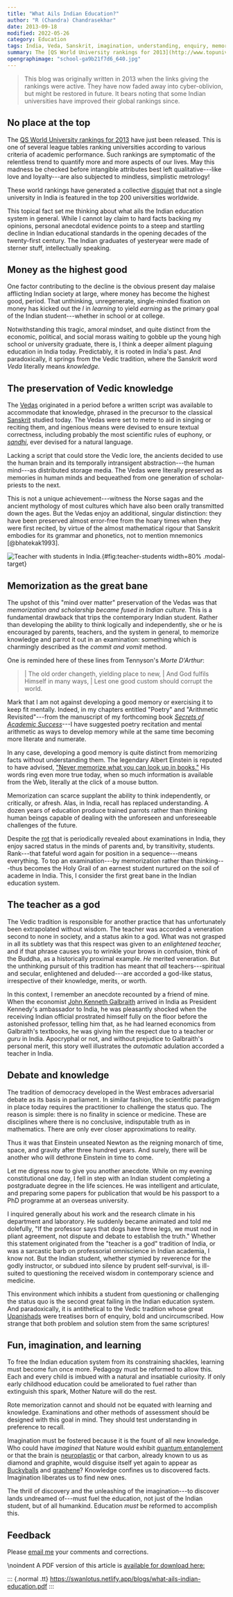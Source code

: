 ```yaml
---
title: "What Ails Indian Education?"
author: "R (Chandra) Chandrasekhar"
date: 2013-09-18
modified: 2022-05-26
category: Education
tags: India, Veda, Sanskrit, imagination, understanding, enquiry, memorization, rank
summary: The [QS World University rankings for 2013](http://www.topuniversities.com/university-rankings/world-university-rankings/2013#sorting=rank+region=+country=+faculty=+stars=false+search=) have just been released. This is one of several league tables ranking universities according to various criteria of academic performance. Such rankings are symptomatic of the relentless trend to quantify more and more aspects of our lives. May this madness be checked before intangible attributes best left qualitative---like love and loyalty---are also subjected to mindless, simplistic metrology!
opengraphimage: "school-ga9b21f7d6_640.jpg"
---
```


>This blog was originally written in 2013 when the links giving the rankings were active. They have now faded away into cyber-oblivion, but might be restored in future. It bears noting that some Indian universities have improved their global rankings since.

## No place at the top

The [QS World University rankings for 2013][qs2013] have just been released. This is one of several league tables ranking universities according to various criteria of academic performance. Such rankings are symptomatic of the relentless trend to quantify more and more aspects of our lives. May this madness be checked before intangible attributes best left qualitative---like love and loyalty---are also subjected to mindless, simplistic metrology!

[qs2013]: http://www.topuniversities.com/university-rankings/world-university-rankings/2013#sorting=rank+region=+country=+faculty=+stars=false+search=

These world rankings have generated a collective [disquiet][disquiet] that not a single university in India is featured in the top 200 universities worldwide.

[disquiet]: http://articles.timesofindia.indiatimes.com/2013-09-11/news/41969629_1_qs-world-university-rankings-mumbai-university-indian

This topical fact set me thinking about what ails the Indian education system in general. While I cannot lay claim to hard facts backing my opinions, personal anecdotal evidence points to a steep and startling decline in Indian educational standards in the opening decades of the twenty-first century. The Indian graduates of yesteryear were made of sterner stuff, intellectually speaking.

## Money as the highest good

One factor contributing to the decline is the obvious present day malaise afflicting Indian society at large, where money has become the highest good, period. That unthinking, unregenerate, single-minded fixation on money has kicked out the *l* in *learning* to yield *earning* as the primary goal of the Indian student---whether in school or at college.

Notwithstanding this tragic, amoral mindset, and quite distinct from the economic, political, and social morass waiting to gobble up the young high school or university graduate, there is, I think a deeper ailment plaguing education in India today. Predictably, it is rooted in India's past. And paradoxically, it springs from the Vedic tradition, where the Sanskrit word *Veda* literally means *knowledge.*

## The preservation of Vedic knowledge

The [Vedas][vedas] originated in a period before a written script was available to accommodate that knowledge, phrased in the precursor to the classical [Sanskrit][skr] studied today. The Vedas were set to metre to aid in singing or reciting them, and ingenious means were devised to ensure textual correctness, including probably the most scientific rules of euphony, or [_sandhi_](https://en.wikipedia.org/wiki/Sandhi), ever devised for a natural language.

[vedas]: http://en.wikipedia.org/wiki/Vedas
[skr]: http://en.wikipedia.org/wiki/Sanskrit

Lacking a script that could store the Vedic lore, the ancients decided to use the human brain and its temporally intransigent abstraction---the human mind---as distributed storage media. The Vedas were literally preserved as memories in human minds and bequeathed from one generation of scholar-priests to the next.

This is not a unique achievement---witness the Norse sagas and the ancient mythology of most cultures which have also been orally transmitted down the ages. But the Vedas enjoy an additional, singular distinction: they have been preserved almost error-free from the hoary times when they were first recited, by virtue of the almost mathematical rigour that Sanskrit embodies for its grammar and phonetics, not to mention mnemonics [@bhatekak1993].

![Teacher with students in India.[^1]]({attach}images/school-ga9b21f7d6_640.jpg){#fig:teacher-students width=80% .modal-target}

[^1]: Image by [Anil Sharma](https://pixabay.com/users/anilsharma26-13475484/) from [Pixabay](https://pixabay.com/).

## Memorization as the great bane

The upshot of this "mind over matter" preservation of the Vedas was that *memorization and scholarship became fused in Indian culture.* This is a fundamental drawback that trips the contemporary Indian student. Rather than developing the ability to think logically and independently, she or he is encouraged by parents, teachers, and the system in general, to memorize knowledge and parrot it out in an examination: something which is charmingly described as the *commit and vomit* method.

One is reminded here of these lines from Tennyson's _Morte D'Arthur_:

>| The old order changeth, yielding place to new,
>| And God fulfils Himself in many ways,
>| Lest one good custom should corrupt the world.

Mark that I am not against developing a good memory or exercising it to keep fit mentally. Indeed, in my chapters entitled "Poetry" and "Arithmetic Revisited"---from the manuscript of my forthcoming book [_Secrets of Academic Success_]({static}/sas-manuscript/SAS-partial.pdf)---I have suggested poetry recitation and mental arithmetic as ways to develop memory while at the same time becoming more literate and numerate.

In any case, developing a good memory is quite distinct from memorizing facts without understanding them. The legendary Albert Einstein is reputed to have advised, ["Never memorize what you can look up in books."][einstein] His words ring even more true today, when so much information is available from the Web, literally at the click of a mouse button.

[einstein]: http://en.wikiquote.org/wiki/Albert_Einstein

Memorization can scarce supplant the ability to think independently, or critically, or afresh. Alas, in India, recall has replaced understanding. A dozen years of education produce trained parrots rather than thinking human beings capable of dealing with the unforeseen and unforeseeable challenges of the future.

Despite the [rot][hack] that is periodically revealed about examinations in India, they enjoy sacred status in the minds of parents and, by transitivity, students. Rank---that fateful word again for position in a sequence---means everything. To top an examination---by memorization rather than thinking---thus becomes the Holy Grail of an earnest student nurtured on the soil of academe in India. This, I consider the first great bane in the Indian education system.

[hack]: http://deedy.quora.com/Hacking-into-the-Indian-Education-System

## The teacher as a god

The Vedic tradition is responsible for another practice that has unfortunately been extrapolated without wisdom. The teacher was accorded a veneration second to none in society, and a status akin to a god. What was not grasped in all its subtlety was that this respect was given to an *enlightened teacher,* and if that phrase causes you to wrinkle your brows in confusion, think of the Buddha, as a historically proximal example. _He_ merited veneration. But the unthinking pursuit of this tradition has meant that *all* teachers---spiritual and secular, enlightened and deluded---are accorded a god-like status, irrespective of their knowledge, merits, or worth.

In this context, I remember an anecdote recounted by a friend of mine. When the economist [John Kenneth Galbraith][gkb] arrived in India as President Kennedy's ambassador to India, he was pleasantly shocked when the receiving Indian official prostrated himself fully on the floor before the astonished professor, telling him that, as he had learned economics from Galbraith's textbooks, he was giving him the respect due to a teacher or *guru* in India. Apocryphal or not, and without prejudice to Galbraith's personal merit, this story well illustrates the *automatic* adulation accorded a teacher in India.

[gkb]: http://en.wikipedia.org/wiki/John_Kenneth_Galbraith

## Debate and knowledge

The tradition of democracy developed in the West embraces adversarial debate as its basis in parliament. In similar fashion, the scientific paradigm in place today requires the practitioner to challenge the status quo. The reason is simple: there is no finality in science or medicine. These are disciplines where there is no conclusive, indisputable truth as in mathematics. There are only ever closer approximations to reality.

Thus it was that Einstein unseated Newton as the reigning monarch of time, space, and gravity after three hundred years. And surely, there will be another who will dethrone Einstein in time to come.

Let me digress now to give you another anecdote. While on my evening constitutional one day, I fell in step with an Indian student completing a postgraduate degree in the life sciences. He was intelligent and articulate, and preparing some papers for publication that would be his passport to a PhD programme at an overseas university.

I inquired generally about his work and the research climate in his department and laboratory. He suddenly became animated and told me dolefully, "If the professor says that dogs have three legs, we must nod in pliant agreement, not dispute and debate to establish the truth." Whether this statement originated from  the "teacher is a god" tradition of India, or was a sarcastic barb on professorial omniscience in Indian academia, I know not. But the Indian student, whether stymied by reverence for the godly instructor, or subdued into silence by prudent self-survival, is ill-suited to questioning the received wisdom in contemporary science and medicine.

This environment which inhibits a student from questioning or challenging the status quo is the second great failing in the Indian education system. And paradoxically, it is antithetical to the Vedic tradition whose great [Upanishads][upa] were treatises born of enquiry, bold and uncircumscribed. How strange that both problem and solution stem from the same scriptures!

[upa]: http://en.wikipedia.org/wiki/Upanishads

## Fun, imagination, and learning

To free the Indian education system from its constraining shackles, learning must become fun once more. Pedagogy must be reformed to allow this. Each and every child is imbued with a natural and insatiable curiosity. If only early childhood education could be ameliorated to fuel rather than extinguish this spark, Mother Nature will do the rest.

Rote memorization cannot and should not be equated with learning and knowledge. Examinations and other methods of assessment should be designed with this goal in mind. They should test understanding in preference to recall.

Imagination must be fostered because it is the fount of all new knowledge. Who could have _imagined_ that Nature would exhibit [quantum entanglement][qe] or that the brain is [neuroplastic][np] or that carbon, already known to us as diamond and graphite, would disguise itself yet again to appear as [Buckyballs][bucky] and [graphene][graphene]? Knowledge confines us to discovered facts. Imagination liberates us to find new ones.

[qe]: http://www.youtube.com/watch?v=0Eeuqh9QfNI&list=TLlNpED2t9U9sv5MXb2p3Bdqhg2XFcWnBG
[np]: http://faculty.washington.edu/chudler/plast.html
[bucky]: http://en.wikipedia.org/wiki/Bucky_balls
[graphene]: http://www.graphene.manchester.ac.uk/

The thrill of discovery and the unleashing of the imagination---to discover lands undreamed of---must fuel the education, not just of the Indian student, but of all humankind. Education *must* be reformed to accomplish this.

## Feedback

Please [email me](mailto:feedback.swanlotus@gmail.com) your comments and
corrections.

\noindent A PDF version of this article is [available for download here:]({attach}./what-ails-indian-education.pdf)

::: {.normal .tt}
<https://swanlotus.netlify.app/blogs/what-ails-indian-education.pdf>
:::
